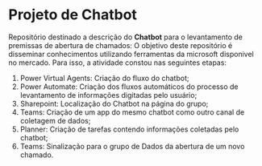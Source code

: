 # Projeto de Chatbot 

Repositório destinado a descrição do **Chatbot** para o levantamento de premissas de abertura de chamados:
O objetivo deste repositório é disseminar conhecimentos utilizando ferramentas da microsoft disponivel no mercado.
Para isso, a atividade constou nas seguintes etapas:

1.  Power Virtual Agents: Criação do fluxo do chatbot;
2.  Power Automate: Criação dos fluxos automáticos do processo de levantamento de informações digitadas pelo usuário;
3.  Sharepoint: Localização do Chatbot na página do grupo;
4.  Teams: Criação de um app do mesmo chatbot como outro canal de coletagem de dados;
5.  Planner: Criação de tarefas contendo informações coletadas pelo chatbot;
6.  Teams: Sinalização para o grupo de Dados da abertura de um novo chamado.
